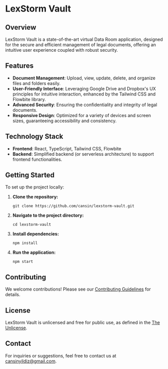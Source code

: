 # LexStorm Vault

## Overview

LexStorm Vault is a state-of-the-art virtual Data Room application, designed for the secure and efficient management of legal documents, offering an intuitive user experience coupled with robust security.

## Features

- **Document Management**: Upload, view, update, delete, and organize files and folders easily.
- **User-Friendly Interface**: Leveraging Google Drive and Dropbox's UX principles for intuitive interaction, enhanced by the Tailwind CSS and Flowbite library.
- **Advanced Security**: Ensuring the confidentiality and integrity of legal documents.
- **Responsive Design**: Optimized for a variety of devices and screen sizes, guaranteeing accessibility and consistency.

## Technology Stack

- **Frontend**: React, TypeScript, Tailwind CSS, Flowbite
- **Backend**: Simplified backend (or serverless architecture) to support frontend functionalities.

## Getting Started

To set up the project locally:

1. **Clone the repository:**

   ```
   git clone https://github.com/cansin/lexstorm-vault.git
   ```

2. **Navigate to the project directory:**

   ```
   cd lexstorm-vault
   ```

3. **Install dependencies:**

   ```
   npm install
   ```

4. **Run the application:**
   ```
   npm start
   ```

## Contributing

We welcome contributions! Please see our [Contributing Guidelines](CONTRIBUTING.md) for details.

## License

LexStorm Vault is unlicensed and free for public use, as defined in the [The Unlicense](LICENSE).

## Contact

For inquiries or suggestions, feel free to contact us at [cansinyildiz@gmail.com](mailto:cansinyildiz@gmail.com).
